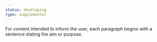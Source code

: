 ```yaml
---
status: developing
type: supplemental
---
```


For content intended to inform the user, each paragraph begins with a sentence stating the aim or purpose.
